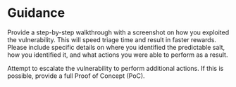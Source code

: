 # Guidance

Provide a step-by-step walkthrough with a screenshot on how you exploited the vulnerability. This will speed triage time and result in faster rewards.  Please include specific details on where you identified the predictable salt, how you identified it, and what actions you were able to perform as a result.

Attempt to escalate the vulnerability to perform additional actions. If this is possible, provide a full Proof of Concept (PoC).
